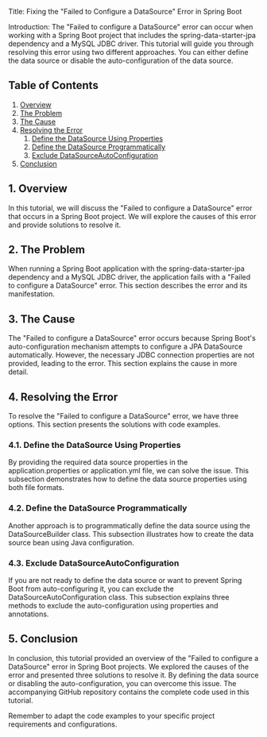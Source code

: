 Title: Fixing the "Failed to Configure a DataSource" Error in Spring Boot

Introduction:
The "Failed to configure a DataSource" error can occur when working with a Spring Boot project that includes the spring-data-starter-jpa dependency and a MySQL JDBC driver. This tutorial will guide you through resolving this error using two different approaches. You can either define the data source or disable the auto-configuration of the data source.

## Table of Contents
1. [Overview](#overview)
2. [The Problem](#the-problem)
3. [The Cause](#the-cause)
4. [Resolving the Error](#resolving-the-error)
   1. [Define the DataSource Using Properties](#define-the-datasource-using-properties)
   2. [Define the DataSource Programmatically](#define-the-datasource-programmatically)
   3. [Exclude DataSourceAutoConfiguration](#exclude-datasourceautoconfiguration)
5. [Conclusion](#conclusion)

## 1. Overview<a name="overview"></a>
In this tutorial, we will discuss the "Failed to configure a DataSource" error that occurs in a Spring Boot project. We will explore the causes of this error and provide solutions to resolve it.

## 2. The Problem<a name="the-problem"></a>
When running a Spring Boot application with the spring-data-starter-jpa dependency and a MySQL JDBC driver, the application fails with a "Failed to configure a DataSource" error. This section describes the error and its manifestation.

## 3. The Cause<a name="the-cause"></a>
The "Failed to configure a DataSource" error occurs because Spring Boot's auto-configuration mechanism attempts to configure a JPA DataSource automatically. However, the necessary JDBC connection properties are not provided, leading to the error. This section explains the cause in more detail.

## 4. Resolving the Error<a name="resolving-the-error"></a>
To resolve the "Failed to configure a DataSource" error, we have three options. This section presents the solutions with code examples.

### 4.1. Define the DataSource Using Properties<a name="define-the-datasource-using-properties"></a>
By providing the required data source properties in the application.properties or application.yml file, we can solve the issue. This subsection demonstrates how to define the data source properties using both file formats.

### 4.2. Define the DataSource Programmatically<a name="define-the-datasource-programmatically"></a>
Another approach is to programmatically define the data source using the DataSourceBuilder class. This subsection illustrates how to create the data source bean using Java configuration.

### 4.3. Exclude DataSourceAutoConfiguration<a name="exclude-datasourceautoconfiguration"></a>
If you are not ready to define the data source or want to prevent Spring Boot from auto-configuring it, you can exclude the DataSourceAutoConfiguration class. This subsection explains three methods to exclude the auto-configuration using properties and annotations.

## 5. Conclusion<a name="conclusion"></a>
In conclusion, this tutorial provided an overview of the "Failed to configure a DataSource" error in Spring Boot projects. We explored the causes of the error and presented three solutions to resolve it. By defining the data source or disabling the auto-configuration, you can overcome this issue. The accompanying GitHub repository contains the complete code used in this tutorial.

Remember to adapt the code examples to your specific project requirements and configurations.
